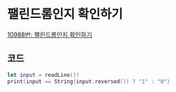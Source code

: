 # 팰린드롬인지 확인하기

[10988번: 팰린드롬인지 확인하기](https://www.acmicpc.net/problem/10988)

## 코드

```swift
let input = readLine()!
print(input == String(input.reversed()) ? "1" : "0")
```